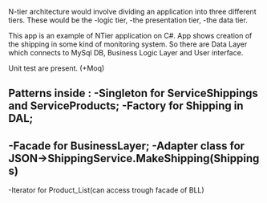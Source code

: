 N-tier architecture would involve dividing an application into three different tiers.  These would be the
    -logic tier,
    -the presentation tier,
    -the data tier.
	
This app is an example of NTier application on C#.
App shows creation of the shipping in some kind of monitoring system.
So there are Data Layer which connects to MySql DB, Business Logic Layer and User interface.

Unit test are present. (+Moq)

Patterns inside :
-Singleton for ServiceShippings and ServiceProducts;
-Factory for Shipping in DAL;
--------------------------------------------------------------
-Facade for BusinessLayer;
-Adapter class for JSON->ShippingService.MakeShipping(Shipping s)
--------------------------------------------------------------
-Iterator for Product_List(can access trough facade of BLL)